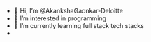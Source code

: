 - 👋 Hi, I’m @AkankshaGaonkar-Deloitte
- 👀 I’m interested in programming
- 🌱 I’m currently learning full stack tech stacks
- 
